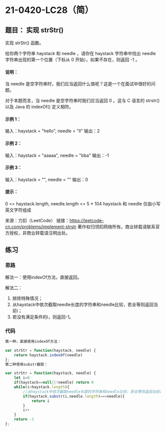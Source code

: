 # 21-0420-LC28（简）

## 题目： 实现 strStr()

实现 strStr() 函数。

给你两个字符串 haystack 和 needle ，请你在 haystack 字符串中找出 needle 字符串出现的第一个位置（下标从 0 开始）。如果不存在，则返回  -1 。

 

#### 说明：

当 needle 是空字符串时，我们应当返回什么值呢？这是一个在面试中很好的问题。

对于本题而言，当 needle 是空字符串时我们应当返回 0 。这与 C 语言的 strstr() 以及 Java 的 indexOf() 定义相符。

#### 示例 1：

输入：haystack = "hello", needle = "ll"
输出：2

#### 示例 2：

输入：haystack = "aaaaa", needle = "bba"
输出：-1

#### 示例 3：

输入：haystack = "", needle = ""
输出：0

#### 提示：

0 <= haystack.length, needle.length <= 5 * 104
haystack 和 needle 仅由小写英文字符组成

来源：力扣（LeetCode）
链接：https://leetcode-cn.com/problems/implement-strstr
著作权归领扣网络所有。商业转载请联系官方授权，非商业转载请注明出处。



## 练习

### 思路

解法一：使用indexOf方法，直接返回。



解法二：

1. 排除特殊情况；
2. 从haystack中依次截取needle长度的字符串和needle比较，若全等则返回当前i；
3. 若没有满足条件的i，则返回-1。

### 代码

```js
第一种，直接使用indexOf方法：

var strStr = function(haystack, needle) {
    return haystack.indexOf(needle)
};
第二种使用substr截取：

var strStr = function(haystack, needle) {
    let i=0
    if(haystack==null||!needle) return 0
    while(i<haystack.length){
        //从haystack中依次截取needle长度的字符串和needle比较，若全等则返回当前i
        if(haystack.substr(i,needle.length)===needle){
            return i
        }
        i++
    }
    return -1
};
```

